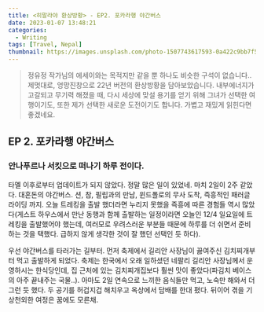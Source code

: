 ```yaml
---
title: <히말라야 환상방황> - EP2. 포카라행 야간버스
date: 2023-01-07 13:48:21
categories:
  - Writing
tags: [Travel, Nepal]
thumbnail: https://images.unsplash.com/photo-1507743617593-0a422c9bb7f5?ixlib=rb-4.0.3&ixid=MnwxMjA3fDB8MHxwaG90by1wYWdlfHx8fGVufDB8fHx8&auto=format&fit=crop&w=1548&q=80
---
```


> 정유정 작가님의 에세이와는 목적지만 같을 뿐 하나도 비슷한 구석이 없습니다.. <br>
> 제멋대로, 엉망진창으로 22년 버전의 환상방황을 담아보았습니다. 내부에너지가 고갈되고 무기력 해졌을 때, 다시 세상에 맞설 용기를 얻기 위해 그녀가 선택한 여행이기도, 또한 제가 선택한 새로운 도전이기도 합니다. 가볍고 재밌게 읽힌다면 좋겠네요.

## EP 2. 포카라행 야간버스

### 안나푸르나 서킷으로 떠나기 하루 전이다.

타멜 이후로부터 업데이트가 되지 않았다. 정말 많은 일이 있었네. 마치 2일이 2주 같았다. 대혼돈의 야간버스. 션, 참, 필립과의 만남, 윈드폴로의 무사 도착, 즉흥적인 패러글라이딩 까지. 오늘 트레킹을 출발 했더라면 누리지 못했을 즉흥에 따른 경험들 역시 많았다(게스트 하우스에서 만난 동행과 함께 출발하는 일정이라면 오늘인 12/4 일요일에 트레킹을 출발했어야 했는데, 여러모로 우려스러운 부분들 때문에 하루를 더 쉬면서 준비하는 것을 택했다. 급하지 않게 생각한 것이 잘 했던 선택인 듯 하다).

우선 야간버스를 타러가는 길부터. 먼저 축제에서 길리안 사장님이 끓여주신 김치찌개부터 먹고 출발하게 되었다. 축제는 한국에서 오래 일하셨던 네팔리 길리안 사장님께서 운영하시는 한식당인데, 집 근처에 있는 김치찌개집보다 훨씬 맛이 좋았다(파김치 베이스의 아주 끝내주는 국물..). 아마도 2일 연속으로 느끼한 음식들만 먹고, 노숙만 해와서 더 그런 듯 했다. 두 공기를 허겁지겁 해치우고 옥상에서 담배를 한대 폈다. 뒤이어 겪을 기상천외한 여정은 꿈에도 모른채.
